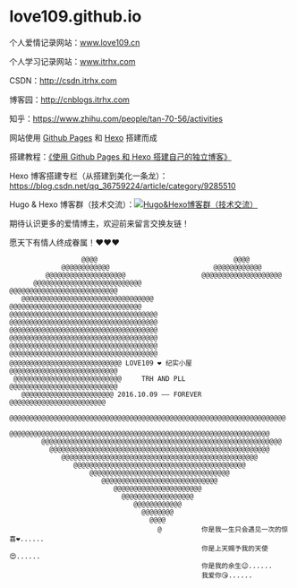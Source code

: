 # love109.github.io

个人爱情记录网站：www.love109.cn

个人学习记录网站：www.itrhx.com

CSDN：http://csdn.itrhx.com

博客园：http://cnblogs.itrhx.com

知乎：https://www.zhihu.com/people/tan-70-56/activities

网站使用 [Github Pages](https://pages.github.com/) 和 [Hexo](https://hexo.io/) 搭建而成

搭建教程：[《使用 Github Pages 和 Hexo 搭建自己的独立博客》](https://www.itrhx.com/2018/08/15/A02-hexo-blog/)

Hexo 博客搭建专栏（从搭建到美化一条龙）：https://blog.csdn.net/qq_36759224/article/category/9285510

Hugo & Hexo 博客群（技术交流）：<a target="_blank" href="//shang.qq.com/wpa/qunwpa?idkey=83ec31083cd72bfc7a55a8a38e16aff66e5ea71b296462ff11454523ce71488a"><img border="0" src="http://pub.idqqimg.com/wpa/images/group.png" alt="Hugo&amp;Hexo博客群（技术交流）" title="Hugo&amp;Hexo博客群（技术交流）"></a>

期待认识更多的爱情博主，欢迎前来留言交换友链！

愿天下有情人终成眷属！❤️❤️❤️
```
                  @@@@                                  @@@@
             @@@@@@@@@@@@                          @@@@@@@@@@@@
         @@@@@@@@@@@@@@@@@@@@                   @@@@@@@@@@@@@@@@@@@@
      @@@@@@@@@@@@@@@@@@@@@@@@@@@           @@@@@@@@@@@@@@@@@@@@@@@@@@@
   @@@@@@@@@@@@@@@@@@@@@@@@@@@@@@@@@     @@@@@@@@@@@@@@@@@@@@@@@@@@@@@@@@@
@@@@@@@@@@@@@@@@@@@@@@@@@@@@@@@@@@@@@   @@@@@@@@@@@@@@@@@@@@@@@@@@@@@@@@@@@@@
@@@@@@@@@@@@@@@@@@@@@@@@@@@@@@@@@@@@@   @@@@@@@@@@@@@@@@@@@@@@@@@@@@@@@@@@@@@
@@@@@@@@@@@@@@@@@@@@@@@@@@@@@@@@@@@@@   @@@@@@@@@@@@@@@@@@@@@@@@@@@@@@@@@@@@@
@@@@@@@@@@@@@@@@@@@@@@@@@@@@ LOVE109 ❤️ 纪实小屋 @@@@@@@@@@@@@@@@@@@@@@@@@@@
 @@@@@@@@@@@@@@@@@@@@@@@@@@@     TRH AND PLL     @@@@@@@@@@@@@@@@@@@@@@@@@@@
   @@@@@@@@@@@@@@@@@@@@@@@ 2016.10.09 —— FOREVER @@@@@@@@@@@@@@@@@@@@@@@@
   @@@@@@@@@@@@@@@@@@@@@@@@@@@@@@@@@@@@@@@@@@@@@@@@@@@@@@@@@@@@@@@@@@@@@
      @@@@@@@@@@@@@@@@@@@@@@@@@@@@@@@@@@@@@@@@@@@@@@@@@@@@@@@@@@@@@@@@@
        @@@@@@@@@@@@@@@@@@@@@@@@@@@@@@@@@@@@@@@@@@@@@@@@@@@@@@@@@@@@
          @@@@@@@@@@@@@@@@@@@@@@@@@@@@@@@@@@@@@@@@@@@@@@@@@@@@@@@
             @@@@@@@@@@@@@@@@@@@@@@@@@@@@@@@@@@@@@@@@@@@@@@@@@
                @@@@@@@@@@@@@@@@@@@@@@@@@@@@@@@@@@@@@@@@@@@
                    @@@@@@@@@@@@@@@@@@@@@@@@@@@@@@@@@@@
                       @@@@@@@@@@@@@@@@@@@@@@@@@@@@@
                          @@@@@@@@@@@@@@@@@@@@@@
                            @@@@@@@@@@@@@@@@@@
                               @@@@@@@@@@@@
                                 @@@@@@@@
                                   @@@@
                                     @          你是我一生只会遇见一次的惊喜❤️......
                                                你是上天赐予我的天使😍......
                                                你是我的余生😉......
                                                我爱你😘......
```
